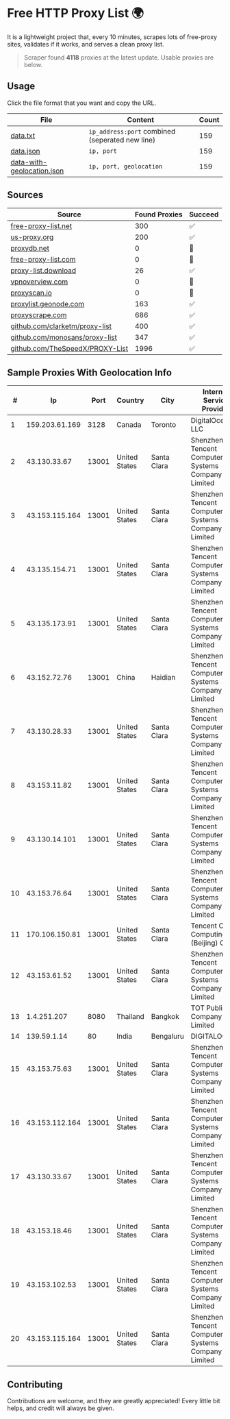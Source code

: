 
# Free HTTP Proxy List 🌍

It is a lightweight project that, every 10 minutes, scrapes lots of free-proxy sites, validates if it works, and serves a clean proxy list.


> Scraper found **4118** proxies at the latest update. Usable proxies are below.

## Usage

Click the file format that you want and copy the URL.


|File|Content|Count|
|----|-------|-----|
|[data.txt](https://raw.githubusercontent.com/themiralay/Proxy-List-World/master/data.txt)|`ip_address:port` combined (seperated new line)|159|
|[data.json](https://raw.githubusercontent.com/themiralay/Proxy-List-World/master/data.json)|`ip, port`|159|
|[data-with-geolocation.json](https://raw.githubusercontent.com/themiralay/Proxy-List-World/master/data-with-geolocation.json)|`ip, port, geolocation`|159|

## Sources

|Source|Found Proxies|Succeed|
|------|-------------|-------|
|[free-proxy-list.net](https://free-proxy-list.net)|300|✅|
|[us-proxy.org](https://www.us-proxy.org)|200|✅|
|[proxydb.net](http://proxydb.net)|0|🚫|
|[free-proxy-list.com](https://free-proxy-list.com/?page=&port=&type%5B%5D=http&type%5B%5D=https&up_time=0&search=Search)|0|🚫|
|[proxy-list.download](https://www.proxy-list.download/HTTP)|26|✅|
|[vpnoverview.com](https://vpnoverview.com/privacy/anonymous-browsing/free-proxy-servers)|0|🚫|
|[proxyscan.io](https://www.proxyscan.io)|0|🚫|
|[proxylist.geonode.com](https://proxylist.geonode.com/api/proxy-list?limit=300&page=1&sort_by=lastChecked&sort_type=desc&protocols=http,https)|163|✅|
|[proxyscrape.com](https://api.proxyscrape.com/v2/?request=displayproxies&protocol=http&timeout=10000&country=all&ssl=all&anonymity=all)|686|✅|
|[github.com/clarketm/proxy-list](https://raw.githubusercontent.com/clarketm/proxy-list/master/proxy-list-raw.txt)|400|✅|
|[github.com/monosans/proxy-list](https://raw.githubusercontent.com/monosans/proxy-list/main/proxies/http.txt)|347|✅|
|[github.com/TheSpeedX/PROXY-List](https://raw.githubusercontent.com/TheSpeedX/PROXY-List/master/http.txt)|1996|✅|


## Sample Proxies With Geolocation Info

|#|Ip|Port|Country|City|Internet Service Provider|
|-|--|----|-------|----|-------------------------|
|1|159.203.61.169|3128|Canada|Toronto|DigitalOcean, LLC|
|2|43.130.33.67|13001|United States|Santa Clara|Shenzhen Tencent Computer Systems Company Limited|
|3|43.153.115.164|13001|United States|Santa Clara|Shenzhen Tencent Computer Systems Company Limited|
|4|43.135.154.71|13001|United States|Santa Clara|Shenzhen Tencent Computer Systems Company Limited|
|5|43.135.173.91|13001|United States|Santa Clara|Shenzhen Tencent Computer Systems Company Limited|
|6|43.152.72.76|13001|China|Haidian|Shenzhen Tencent Computer Systems Company Limited|
|7|43.130.28.33|13001|United States|Santa Clara|Shenzhen Tencent Computer Systems Company Limited|
|8|43.153.11.82|13001|United States|Santa Clara|Shenzhen Tencent Computer Systems Company Limited|
|9|43.130.14.101|13001|United States|Santa Clara|Shenzhen Tencent Computer Systems Company Limited|
|10|43.153.76.64|13001|United States|Santa Clara|Shenzhen Tencent Computer Systems Company Limited|
|11|170.106.150.81|13001|United States|Santa Clara|Tencent Cloud Computing (Beijing) Co|
|12|43.153.61.52|13001|United States|Santa Clara|Shenzhen Tencent Computer Systems Company Limited|
|13|1.4.251.207|8080|Thailand|Bangkok|TOT Public Company Limited|
|14|139.59.1.14|80|India|Bengaluru|DIGITALOCEAN|
|15|43.153.75.63|13001|United States|Santa Clara|Shenzhen Tencent Computer Systems Company Limited|
|16|43.153.112.164|13001|United States|Santa Clara|Shenzhen Tencent Computer Systems Company Limited|
|17|43.130.33.67|13001|United States|Santa Clara|Shenzhen Tencent Computer Systems Company Limited|
|18|43.153.18.46|13001|United States|Santa Clara|Shenzhen Tencent Computer Systems Company Limited|
|19|43.153.102.53|13001|United States|Santa Clara|Shenzhen Tencent Computer Systems Company Limited|
|20|43.153.115.164|13001|United States|Santa Clara|Shenzhen Tencent Computer Systems Company Limited|



## Contributing

Contributions are welcome, and they are greatly appreciated! Every
little bit helps, and credit will always be given.

